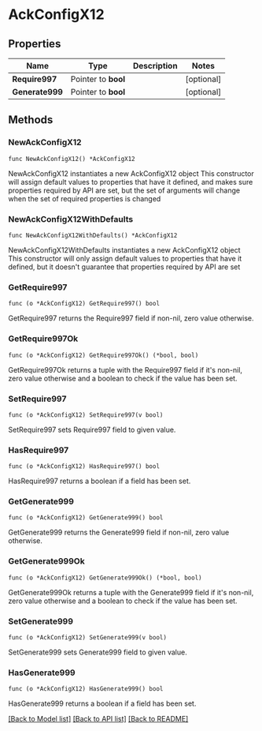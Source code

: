 # AckConfigX12

## Properties

Name | Type | Description | Notes
------------ | ------------- | ------------- | -------------
**Require997** | Pointer to **bool** |  | [optional] 
**Generate999** | Pointer to **bool** |  | [optional] 

## Methods

### NewAckConfigX12

`func NewAckConfigX12() *AckConfigX12`

NewAckConfigX12 instantiates a new AckConfigX12 object
This constructor will assign default values to properties that have it defined,
and makes sure properties required by API are set, but the set of arguments
will change when the set of required properties is changed

### NewAckConfigX12WithDefaults

`func NewAckConfigX12WithDefaults() *AckConfigX12`

NewAckConfigX12WithDefaults instantiates a new AckConfigX12 object
This constructor will only assign default values to properties that have it defined,
but it doesn't guarantee that properties required by API are set

### GetRequire997

`func (o *AckConfigX12) GetRequire997() bool`

GetRequire997 returns the Require997 field if non-nil, zero value otherwise.

### GetRequire997Ok

`func (o *AckConfigX12) GetRequire997Ok() (*bool, bool)`

GetRequire997Ok returns a tuple with the Require997 field if it's non-nil, zero value otherwise
and a boolean to check if the value has been set.

### SetRequire997

`func (o *AckConfigX12) SetRequire997(v bool)`

SetRequire997 sets Require997 field to given value.

### HasRequire997

`func (o *AckConfigX12) HasRequire997() bool`

HasRequire997 returns a boolean if a field has been set.

### GetGenerate999

`func (o *AckConfigX12) GetGenerate999() bool`

GetGenerate999 returns the Generate999 field if non-nil, zero value otherwise.

### GetGenerate999Ok

`func (o *AckConfigX12) GetGenerate999Ok() (*bool, bool)`

GetGenerate999Ok returns a tuple with the Generate999 field if it's non-nil, zero value otherwise
and a boolean to check if the value has been set.

### SetGenerate999

`func (o *AckConfigX12) SetGenerate999(v bool)`

SetGenerate999 sets Generate999 field to given value.

### HasGenerate999

`func (o *AckConfigX12) HasGenerate999() bool`

HasGenerate999 returns a boolean if a field has been set.


[[Back to Model list]](../README.md#documentation-for-models) [[Back to API list]](../README.md#documentation-for-api-endpoints) [[Back to README]](../README.md)


